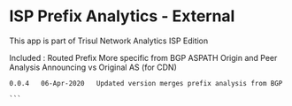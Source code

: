 # ISP Prefix Analytics - External

This app is part of Trisul Network Analytics ISP Edition

Included :
  Routed Prefix
  More specific from BGP
  ASPATH
  Origin and Peer Analysis
  Announcing vs Original AS (for CDN)



````
0.0.4	06-Apr-2020   Updated version merges prefix analysis from BGP 

```
  

